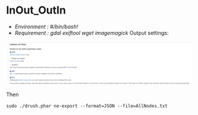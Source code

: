 # InOut_OutIn
* *Environment : #/bin/bash!*
* *Requirement : gdal exiftool wget imagemagick*
Output settings:

![Screenshot](Img/Node_Export.png)

Then
```
sudo ./drush.phar ne-export --format=JSON --file=AllNodes.txt
```
